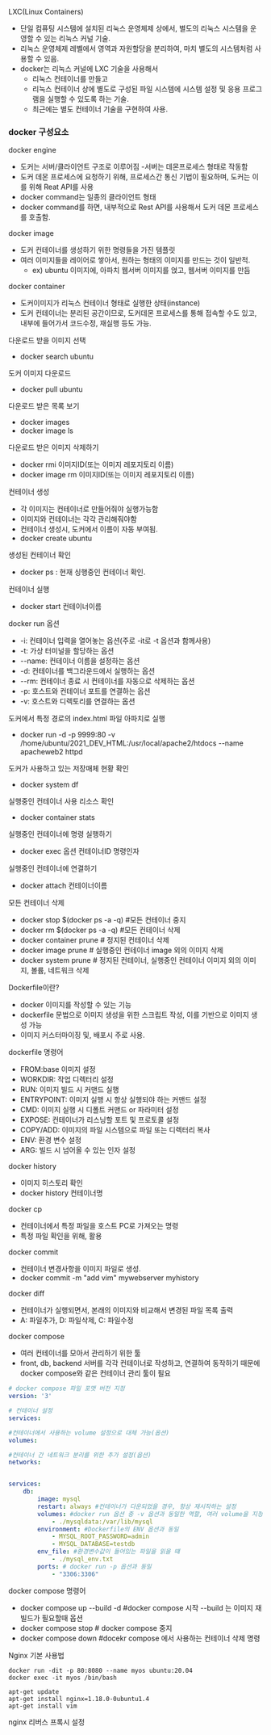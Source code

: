LXC(Linux Containers)
- 단일 컴퓨팅 시스템에 설치된 리눅스 운영체제 상에서, 별도의 리눅스 시스템을 운영할 수 있는 리눅스 커널 기술.
- 리눅스 운영체제 레벨에서 영역과 자원할당을 분리하여, 마치 별도의 시스템처럼 사용할 수 있음.
- docker는 리눅스 커널에 LXC 기술을 사용해서
    - 리눅스 컨테이너를 만들고
    - 리눅스 컨테이너 상에 별도로 구성된 파일 시스템에 시스템 설정 및 응용 프로그램을 실행할 수 있도록 하는 기술.
    - 최근에는 별도 컨테이너 기술을 구현하여 사용.

### docker 구성요소

docker engine
- 도커는 서버/클라이언트 구조로 이루어짐
-서버는 데몬프로세스 형태로 작동함
- 도커 데몬 프로세스에 요청하기 위해, 프로세스간 통신 기법이 필요하며, 도커는 이를 위해 Reat API를 사용
- docker command는 일종의 클라이언트 형태
- docker command를 하면, 내부적으로 Rest API를 사용해서 도커 데몬 프로세스를 호출함.

docker image
- 도커 컨테이너를 생성하기 위한 명령들을 가진 템플릿
- 여러 이미지들을 레이어로 쌓아서, 원하는 형태의 이미지를 만드는 것이 일반적.
    - ex) ubuntu 이미지에, 아파치 웹서버 이미지를 얹고, 웹서버 이미지를 만듬

docker container
- 도커이미지가 리눅스 컨테이너 형태로 실행한 상태(instance)
- 도커 컨테이너는 분리된 공간이므로, 도커데몬 프로세스를 통해 접속할 수도 있고, 내부에 들어가서 코드수정, 재실행 등도 가능.

다운로드 받을 이미지 선택
- docker search ubuntu

도커 이미지 다운로드
- docker pull ubuntu

다운로드 받은 목록 보기
- docker images
- docker image ls

다운로드 받은 이미지 삭제하기
- docker rmi 이미지ID(또는 이미지 레포지토리 이름)
- docker image rm 이미지ID(또는 이미지 레포지토리 이름)

컨테이너 생성
- 각 이미지는 컨테이너로 만들어줘야 실행가능함
- 이미지와 컨테이너는 각각 관리해줘야함
- 컨테이너 생성시, 도커에서 이름이 자동 부여됨.
- docker create ubuntu

생성된 컨테이너 확인
- docker ps : 현재 싱행중인 컨테이너 확인.

컨테이너 실행
- docker start 컨테이너이름

docker run 옵션
- -i: 컨테이너 입력을 열어놓는 옵션(주로 -it로 -t 옵션과 함께사용)
- -t: 가상 터미널을 할당하는 옵션
- --name: 컨테이너 이름을 설정하는 옵션
- -d: 컨테이너를 백그라운드에서 실행하는 옵션
- --rm: 컨테이너 종료 시 컨테이너를 자동으로 삭제하는 옵션
- -p: 호스트와 컨테이너 포트를 연결하는 옵션
- -v: 호스트와 디렉토리를 연결하는 옵션


도커에서 특정 경로의 index.html 파일 아파치로 실행
- docker run -d -p 9999:80 -v /home/ubuntu/2021_DEV_HTML:/usr/local/apache2/htdocs --name apacheweb2 httpd 

도커가 사용하고 있는 저장매체 현황 확인
- docker system df

실행중인 컨테이너 사용 리소스 확인
- docker container stats

실행중인 컨테이너에 명령 실행하기
- docker exec 옵션 컨테이너ID 명령인자

실행중인 컨테이너에 연결하기
- docker attach 컨테이너이름

모든 컨테이너 삭제
- docker stop $(docker ps -a -q) #모든 컨테이너 중지
- docker rm $(docker ps -a -q) #모든 컨테이너 삭제
- docker container prune # 정지된 컨테이너 삭제
- docker image prune # 실행중인 컨테이너 image 외의 이미지 삭제
- docker system prune # 정지된 컨테이너, 실행중인 컨테이너 이미지 외의 이미지, 볼륨, 네트워크 삭제


Dockerfile이란?
- docker 이미지를 작성할 수 있는 기능
- dockerfile 문법으로 이미지 생성을 위한 스크립트 작성, 이를 기반으로 이미지 생성 가능
- 이미지 커스터마이징 및, 배포시 주로 사용.

dockerfile 명령어
- FROM:base 이미지 설정
- WORKDIR:	작업 디렉터리 설정
- RUN:	이미지 빌드 시 커맨드 실행
- ENTRYPOINT:	이미지 실행 시 항상 실행되야 하는 커맨드 설정
- CMD:	이미지 실행 시 디폴트 커맨드 or 파라미터 설정
- EXPOSE:	컨테이너가 리스닝할 포트 및 프로토콜 설정
- COPY/ADD:	이미지의 파일 시스템으로 파일 또는 디렉터리 복사
- ENV:	환경 변수 설정
- ARG:	빌드 시 넘어올 수 있는 인자 설정

docker history
- 이미지 히스토리 확인
- docker history 컨테이너명

docker cp
- 컨테이너에서 특정 파일을 호스트 PC로 가져오는 명령
- 특정 파일 확인을 위해, 활용

docker commit 
- 컨테이너 변경사항을 이미지 파일로 생성.
- docker commit -m "add vim" mywebserver myhistory

docker diff 
- 컨테이너가 실행되면서, 본래의 이미지와 비교해서 변경된 파일 목록 출력 
- A: 파일추가, D: 파일삭제, C: 파일수정

docker compose 
- 여러 컨테이너를 모아서 관리하기 위한 툴
- front, db, backend 서버를 각각 컨테이너로 작성하고, 연결하여 동작하기 때문에 docker compose와 같은 컨테이너 관리 툴이 필요
```yaml
# docker compose 파일 포맷 버전 지정
version: '3'

# 컨테이너 설정
services:

#컨테이너에서 사용하는 volume 설정으로 대체 가능(옵션)
volumes:

#컨테이너 간 네트워크 분리를 위한 추가 설정(옵션)
networks:


services:
    db:
        image: mysql
        restart: always #컨테이너가 다운되었을 경우, 항상 재시작하는 설정
        volumes: #docker run 옵션 중 -v 옵션과 동일한 역할, 여러 volume을 지정할 수 있기 때문에, 리스트처럼 작성
            - ./mysqldata:/var/lib/mysql
        environment: #Dockerfile의 ENV 옵션과 동일
            - MYSQL_ROOT_PASSWORD=admin
            - MYSQL_DATABASE=testdb
        env_file: #환경변수값이 들어있는 파일을 읽을 떄
            - ./mysql_env.txt
        ports: # docker run -p 옵션과 동일
            - "3306:3306"
```

docker compose 명령어
- docker compose up --build -d #docker compose 시작 --build 는 이미지 재빌드가 필요할때 옵션
- docker compose stop # docker compose 중지
- docker compose down #docekr compose 에서 사용하는 컨테이너 삭제 명령


Nginx 기본 사용법
```docker
docker run -dit -p 80:8080 --name myos ubuntu:20.04
docker exec -it myos /bin/bash

apt-get update
apt-get install nginx=1.18.0-0ubuntu1.4
apt-get install vim
```
nginx 리버스 프록시 설정
